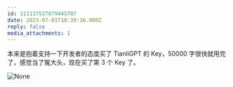 ```yaml
---
id: 111137527879445707
date: 2023-07-01T18:39:16.000Z
reply: false
media_attachments: 1
---
```


本来是抱着支持一下开发者的态度买了 TianliGPT 的 Key，50000 字很快就用完了，感觉当了冤大头，现在买了第 3 个 Key 了。

![None](https://files.e5n.cc/media_attachments/files/111/219/259/954/405/795/original/0b7cea7bbf886454.webp)
